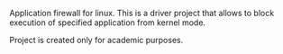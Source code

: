 Application firewall for linux.
This is a driver project that allows to block execution of specified application from kernel mode.

Project is created only for academic purposes.